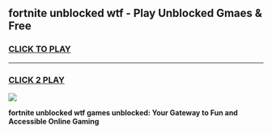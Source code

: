 
## fortnite unblocked wtf - Play Unblocked Gmaes & Free
<h3>
<a href="https://news.freeplayer.one?title=fortnite_unblocked_wtf&ref=23F">CLICK TO PLAY</a></h3>
<hr>

<h3>
<a href="https://news.freeplayer.one?title=fortnite_unblocked_wtf&ref=23F">CLICK 2 PLAY</a>
  
</h3>

<a href="https://news.freeplayer.one?title=fortnite_unblocked_wtf&ref=23F/"><img src="https://clearcache.store/games.png"></a>


**fortnite unblocked wtf games unblocked: Your Gateway to Fun and Accessible Online Gaming**
